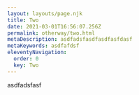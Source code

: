 ```yaml
---
layout: layouts/page.njk
title: Two
date: 2021-03-01T16:56:07.256Z
permalink: otherway/two.html
metaDescription: asdfadsfasdfasdfasfdasf
metaKeywords: asdfafdsf
eleventyNavigation:
  order: 0
  key: Two
---
```

asdfadsfasf